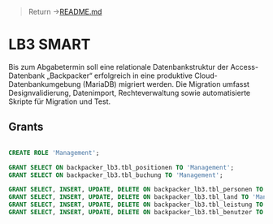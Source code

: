> Return ->[README.md](README.md)

# LB3 SMART
Bis zum Abgabetermin soll eine relationale Datenbankstruktur der Access-Datenbank „Backpacker“ erfolgreich in eine produktive Cloud-Datenbankumgebung (MariaDB) migriert werden. Die Migration umfasst Designvalidierung, Datenimport, Rechteverwaltung sowie automatisierte Skripte für Migration und Test.

## Grants
```sql

CREATE ROLE 'Management';

GRANT SELECT ON backpacker_lb3.tbl_positionen TO 'Management';
GRANT SELECT ON backpacker_lb3.tbl_buchung TO 'Management';

GRANT SELECT, INSERT, UPDATE, DELETE ON backpacker_lb3.tbl_personen TO 'Management';
GRANT SELECT, INSERT, UPDATE, DELETE ON backpacker_lb3.tbl_land TO 'Management';
GRANT SELECT, INSERT, UPDATE, DELETE ON backpacker_lb3.tbl_leistung TO 'Management';
GRANT SELECT, INSERT, UPDATE, DELETE ON backpacker_lb3.tbl_benutzer TO 'Management';

```
